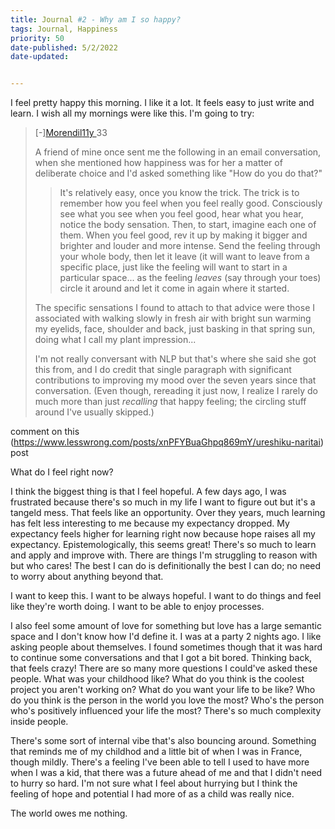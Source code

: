 ```yaml
---
title: Journal #2 - Why am I so happy?
tags: Journal, Happiness
priority: 50
date-published: 5/2/2022
date-updated: 


---
```


I feel pretty happy this morning. I like it a lot. It feels easy to just write and learn. I wish all my mornings were like this. I'm going to try:

> [-][Morendil](https://www.lesswrong.com/users/morendil)[11y ](https://www.lesswrong.com/posts/xnPFYBuaGhpq869mY/ureshiku-naritai?commentId=EfjTRkCHiJPyqLq4o)33 
>
> A friend of mine once sent me the following in an email conversation, when she mentioned how happiness was for her a matter of deliberate choice and I'd asked something like "How do you do that?"
>
> > It's relatively easy, once you know the trick. The trick is to remember how you feel when you feel really good. Consciously see what you see when you feel good, hear what you hear, notice the body sensation. Then, to start, imagine each one of them. When you feel good, rev it up by making it bigger and brighter and louder and more intense. Send the feeling through your whole body, then let it leave (it will want to leave from a specific place, just like the feeling will want to start in a particular space... as the feeling *leaves* (say through your toes) circle it around and let it come in again where it started.
>
> The specific sensations I found to attach to that advice were those I associated with walking slowly in fresh air with bright sun warming my eyelids, face, shoulder and back, just basking in that spring sun, doing what I call my plant impression...
>
> I'm not really conversant with NLP but that's where she said she got this from, and I do credit that single paragraph with significant contributions to improving my mood over the seven years since that conversation. (Even though, rereading it just now, I realize I rarely do much more than just *recalling* that happy feeling; the circling stuff around I've usually skipped.)

comment on this (https://www.lesswrong.com/posts/xnPFYBuaGhpq869mY/ureshiku-naritai) post

What do I feel right now?

I think the biggest thing is that I feel hopeful. A few days ago, I was frustrated because there's so much in my life I want to figure out but it's a tangeld mess. That feels like an opportunity. Over they years, much learning has felt less interesting to me because my expectancy dropped. My expectancy feels higher for learning right now because hope raises all my expectancy. Epistemologically, this seems great! There's so much to learn and apply and improve with. There are things I'm struggling to reason with but who cares! The best I can do is definitionally the best I can do; no need to worry about anything beyond that. 

I want to keep this. I want to be always hopeful. I want to do things and feel like they're worth doing. I want to be able to enjoy processes. 

I also feel some amount of love for something but love has a large semantic space and I don't know how I'd define it. I was at a party 2 nights ago. I like asking people about themselves. I found sometimes though that it was hard to continue some conversations and that I got a bit bored. Thinking back, that feels crazy! There are so many more questions I could've asked these people. What was your childhood like? What do you think is the coolest project you aren't working on? What do you want your life to be like? Who do you think is the person in the world you love the most? Who's the person who's positively influenced your life the most? There's so much complexity inside people. 

There's some sort of internal vibe that's also bouncing around. Something that reminds me of my childhod and a little bit of when I was in France, though mildly. There's a feeling I've been able to tell I used to have more when I was a kid, that there was a future ahead of me and that I didn't need to hurry so hard. I'm not sure what I feel about hurrying but I think the feeling of hope and potential I had more of as a child was really nice. 

The world owes me nothing. 